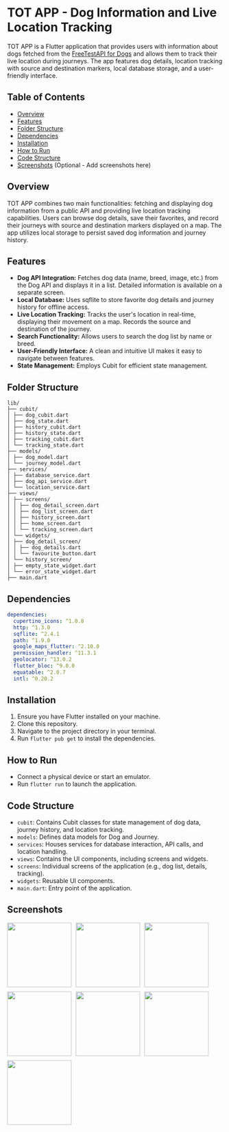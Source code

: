# TOT APP - Dog Information and Live Location Tracking

TOT APP is a Flutter application that provides users with information about dogs fetched from the [FreeTestAPI for Dogs](https://freetestapi.com/apis/dogs) and allows them to track their live location during journeys. The app features dog details, location tracking with source and destination markers, local database storage, and a user-friendly interface.

## Table of Contents

- [Overview](#overview)
- [Features](#features)
- [Folder Structure](#folder-structure)
- [Dependencies](#dependencies)
- [Installation](#installation)
- [How to Run](#how-to-run)
- [Code Structure](#code-structure)
- [Screenshots](#screenshots) (Optional - Add screenshots here)

## Overview

TOT APP combines two main functionalities: fetching and displaying dog information from a public API and providing live location tracking capabilities. Users can browse dog details, save their favorites, and record their journeys with source and destination markers displayed on a map. The app utilizes local storage to persist saved dog information and journey history.

## Features

- **Dog API Integration:** Fetches dog data (name, breed, image, etc.) from the Dog API and displays it in a list. Detailed information is available on a separate screen.
- **Local Database:** Uses sqflite to store favorite dog details and journey history for offline access.
- **Live Location Tracking:** Tracks the user's location in real-time, displaying their movement on a map. Records the source and destination of the journey.
- **Search Functionality:** Allows users to search the dog list by name or breed.
- **User-Friendly Interface:** A clean and intuitive UI makes it easy to navigate between features.
- **State Management:** Employs Cubit for efficient state management.

## Folder Structure
```
lib/
├── cubit/
│ ├── dog_cubit.dart
│ ├── dog_state.dart
│ ├── history_cubit.dart
│ ├── history_state.dart
│ ├── tracking_cubit.dart
│ └── tracking_state.dart
├── models/
│ ├── dog_model.dart
│ └── journey_model.dart
├── services/
│ ├── database_service.dart
│ ├── dog_api_service.dart
│ └── location_service.dart
├── views/
│ ├── screens/
│ │ ├── dog_detail_screen.dart
│ │ ├── dog_list_screen.dart
│ │ ├── history_screen.dart
│ │ ├── home_screen.dart
│ │ └── tracking_screen.dart
│ └── widgets/
│ ├── dog_detail_screen/
│ │ ├── dog_details.dart
│ │ └── favourite_button.dart
│ └── history_screen/
│ ├── empty_state_widget.dart
│ └── error_state_widget.dart
├── main.dart
```

## Dependencies

```yaml
dependencies:
  cupertino_icons: ^1.0.8
  http: ^1.3.0
  sqflite: ^2.4.1
  path: ^1.9.0
  google_maps_flutter: ^2.10.0
  permission_handler: ^11.3.1
  geolocator: ^13.0.2
  flutter_bloc: ^9.0.0
  equatable: ^2.0.7
  intl: ^0.20.2
```

## Installation

1. Ensure you have Flutter installed on your machine.
2. Clone this repository.
3. Navigate to the project directory in your terminal.
4. Run `flutter pub get` to install the dependencies.

## How to Run

- Connect a physical device or start an emulator.
- Run `flutter run` to launch the application.

## Code Structure

- `cubit`: Contains Cubit classes for state management of dog data, journey history, and location tracking.
- `models`: Defines data models for Dog and Journey.
- `services`: Houses services for database interaction, API calls, and location handling.
- `views`: Contains the UI components, including screens and widgets.
- `screens`: Individual screens of the application (e.g., dog list, details, tracking).
- `widgets`: Reusable UI components.
- `main.dart`: Entry point of the application.

## Screenshots
<div style="display: flex; gap: 10px; flex-wrap: wrap;">
    <img src="https://github.com/user-attachments/assets/aca32df7-e983-4785-94a5-a7ffaf73b567" style="width: 150px; height: auto;">
    <img src="https://github.com/user-attachments/assets/67e530e4-7ce2-4408-9058-1a5aa3ba53ab" style="width: 150px; height: auto;">
    <img src="https://github.com/user-attachments/assets/05a8f2bf-6f44-4d91-be14-f1ec3f1754c5" style="width: 150px; height: auto;">
    <img src="https://github.com/user-attachments/assets/b88f873d-998d-4fa7-a3ad-5fb88e0b737c" style="width: 150px; height: auto;">
    <img src="https://github.com/user-attachments/assets/98be7f73-5e3c-4e3e-999a-aaea11983563" style="width: 150px; height: auto;">
    <img src="https://github.com/user-attachments/assets/e3f14fba-56ac-415f-81e7-b42ce63cb25d" style="width: 150px; height: auto;">
    <img src="https://github.com/user-attachments/assets/6ddb543f-0785-4c53-8550-f02d6f083bb9" style="width: 150px; height: auto;">
</div>










